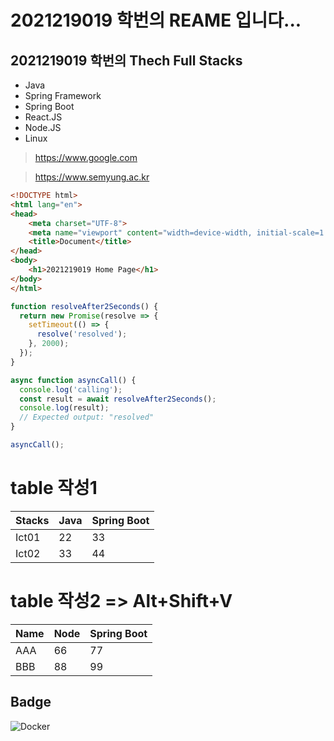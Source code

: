 # 2021219019 학번의 REAME 입니다...

## 2021219019 학번의 Thech Full Stacks
- Java
- Spring Framework
- Spring Boot
- React.JS
- Node.JS
- Linux

> https://www.google.com

> https://www.semyung.ac.kr 

```html
<!DOCTYPE html>
<html lang="en">
<head>
    <meta charset="UTF-8">
    <meta name="viewport" content="width=device-width, initial-scale=1.0">
    <title>Document</title>
</head>
<body>
    <h1>2021219019 Home Page</h1>
</body>
</html>
```


```javascript
function resolveAfter2Seconds() {
  return new Promise(resolve => {
    setTimeout(() => {
      resolve('resolved');
    }, 2000);
  });
}

async function asyncCall() {
  console.log('calling');
  const result = await resolveAfter2Seconds();
  console.log(result);
  // Expected output: "resolved"
}

asyncCall();
```

# table 작성1
| Stacks | Java | Spring Boot |
| ------ | ---- | ----------- |
| Ict01  | 22   | 33          |
| Ict02  | 33   | 44          |


# table 작성2 => Alt+Shift+V
| Name | Node | Spring Boot |
|------|------|-------------|
| AAA  | 66   | 77          |
| BBB  | 88   | 99          |



## Badge
<img alt="Docker" src="https://img.shields.io/badge/Docker-007ACC?style=for-the-badge&logo=Docker&logoColor=white" />

